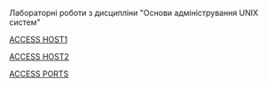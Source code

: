 Лабораторні роботи з дисципліни "Основи адміністрування UNIX систем"


[ACCESS HOST1]({{TRAFFIC_HOST1_80}})

[ACCESS HOST2]({{TRAFFIC_HOST2_8080}})


[ACCESS PORTS]({{TRAFFIC_SELECTOR}})
